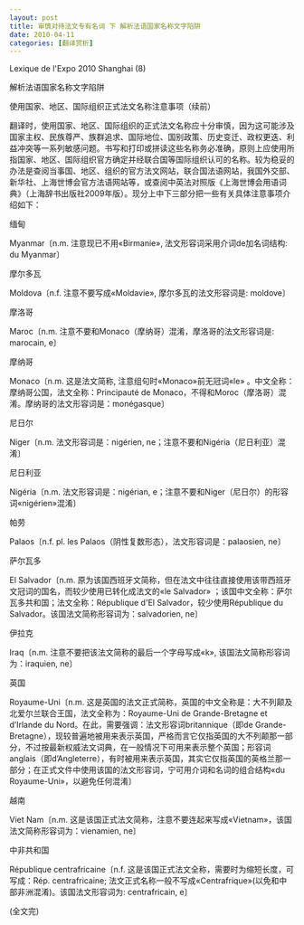 ```yaml
---
layout: post
title: 审慎对待法文专有名词 下 解析法语国家名称文字陷阱
date: 2010-04-11
categories: [翻译赏析]  
---
```


Lexique de l'Expo 2010 Shanghai (8)

解析法语国家名称文字陷阱



使用国家、地区、国际组织正式法文名称注意事项（续前）

翻译时，使用国家、地区、国际组织的正式法文名称应十分审慎，因为这可能涉及国家主权、民族尊严、族群追求、国际地位、国别政策、历史变迁、政权更迭、利益冲突等一系列敏感问题。书写和打印或拼读这些名称务必准确，原则上应使用所指国家、地区、国际组织官方确定并经联合国等国际组织认可的名称。较为稳妥的办法是查阅当事国、地区、组织的官方法文网站，联合国法语网站，我国外交部、新华社、上海世博会官方法语网站等，或查阅中英法对照版《上海世博会用语词典》（上海辞书出版社2009年版）。现分上中下三部分把一些有关具体注意事项介绍如下：

缅甸

Myanmar〔n.m. 注意现已不用«Birmanie», 法文形容词采用介词de加名词结构: du Myanmar〕

摩尔多瓦

Moldova〔n.f. 注意不要写成«Moldavie», 摩尔多瓦的法文形容词是: moldove〕

摩洛哥

Maroc〔n.m. 注意不要和Monaco（摩纳哥）混淆，摩洛哥的法文形容词是: marocain, e〕

摩纳哥

Monaco〔n.m. 这是法文简称, 注意组句时«Monaco»前无冠词«le» 。中文全称：摩纳哥公国，法文全称：Principauté de Monaco，不得和Moroc（摩洛哥）混淆。摩纳哥的法文形容词是：monégasque〕

尼日尔

Niger〔n.m. 法文形容词是：nigérien, ne；注意不要和Nigéria（尼日利亚）混淆〕

尼日利亚

Nigéria〔n.m. 法文形容词是：nigérian, e；注意不要和Niger（尼日尔）的形容词«nigérien»混淆〕

帕劳

Palaos〔n.f. pl. les Palaos（阴性复数形态），法文形容词是：palaosien, ne〕

萨尔瓦多

El Salvador〔n.m. 原为该国西班牙文简称，但在法文中往往直接使用该带西班牙文冠词的国名，而较少使用已转化成法文的«le Salvador» ；该国中文全称：萨尔瓦多共和国；法文全称：République d'El Salvador，较少使用République du Salvador。该国法文简称形容词为：salvadorien, ne〕

伊拉克

Iraq〔n.m. 注意不要把该法文简称的最后一个字母写成«k», 该国法文简称形容词为：iraquien, ne〕

英国

Royaume-Uni〔n.m. 这是英国的法文正式简称，英国的中文全称是：大不列颠及北爱尔兰联合王国，法文全称为：Royaume-Uni de Grande-Bretagne et d’Irlande du Nord。在此，需要强调：法文形容词britannique（即de Grande-Bretagne），现较普遍地被用来表示英国，严格而言它仅指英国的大不列颠那一部分，不过按最新权威法文词典，在一般情况下可用来表示整个英国；形容词anglais（即d’Angleterre），有时被用来表示英国，其实它仅指英国的英格兰那一部分；在正式文件中使用该国的法文形容词，宁可用介词和名词的组合结构«du Royaume-Uni»，以避免任何混淆〕

越南

Viet Nam〔n.m. 这是该国正式法文简称，注意不要连起来写成«Vietnam»，该国法文简称形容词为：vienamien, ne〕

中非共和国

République centrafricaine〔n.f. 这是该国正式法文全称，需要时为缩短长度，可写成：Rép. centrafricaine; 法文正式名称一般不写成«Centrafrique»(以免和中部非洲混淆)。该国法文形容词为: centrafricain, e〕

(全文完)
